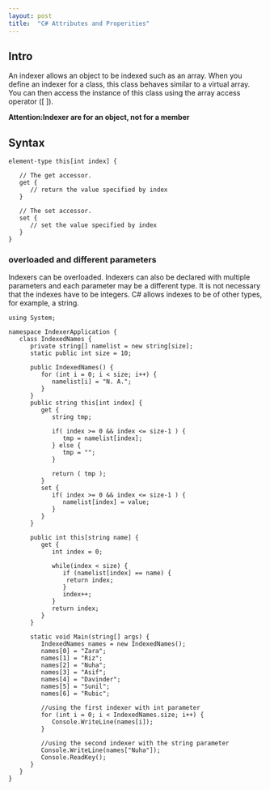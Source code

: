 ```yaml
---
layout: post
title:  "C# Attributes and Properities"
---
```

## Intro
An indexer allows an object to be indexed such as an array. When you define an indexer for a class, this class behaves similar to a virtual array. You can then access the instance of this class using the array access operator ([ ]).

**Attention:Indexer are for an object, not for a member**

## Syntax
```
element-type this[int index] {

   // The get accessor.
   get {
      // return the value specified by index
   }
   
   // The set accessor.
   set {
      // set the value specified by index
   }
}
```

### overloaded and different parameters
Indexers can be overloaded. Indexers can also be declared with multiple parameters and each parameter may be a different type. It is not necessary that the indexes have to be integers. C# allows indexes to be of other types, for example, a string.

```
using System;

namespace IndexerApplication {
   class IndexedNames {
      private string[] namelist = new string[size];
      static public int size = 10;
      
      public IndexedNames() {
         for (int i = 0; i < size; i++) {
            namelist[i] = "N. A.";
         }
      }
      public string this[int index] {
         get {
            string tmp;
            
            if( index >= 0 && index <= size-1 ) {
               tmp = namelist[index];
            } else {
               tmp = "";
            }
            
            return ( tmp );
         }
         set {
            if( index >= 0 && index <= size-1 ) {
               namelist[index] = value;
            }
         }
      }
      
      public int this[string name] {
         get {
            int index = 0;
            
            while(index < size) {
               if (namelist[index] == name) {
                return index;
               }
               index++;
            }
            return index;
         }
      }

      static void Main(string[] args) {
         IndexedNames names = new IndexedNames();
         names[0] = "Zara";
         names[1] = "Riz";
         names[2] = "Nuha";
         names[3] = "Asif";
         names[4] = "Davinder";
         names[5] = "Sunil";
         names[6] = "Rubic";
         
         //using the first indexer with int parameter
         for (int i = 0; i < IndexedNames.size; i++) {
            Console.WriteLine(names[i]);
         }
         
         //using the second indexer with the string parameter
         Console.WriteLine(names["Nuha"]);
         Console.ReadKey();
      }
   }
}
```